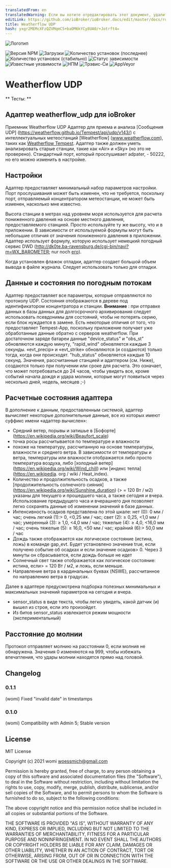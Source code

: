 ```yaml
---
translatedFrom: en
translatedWarning: Если вы хотите отредактировать этот документ, удалите поле «translatedFrom», в противном случае этот документ будет снова автоматически переведен
editLink: https://github.com/ioBroker/ioBroker.docs/edit/master/docs/ru/adapterref/iobroker.weatherflow_udp/README.md
title: Weatherflow UDP
hash: yxgr2MEMcXFzQZVMqmC5+baOM6kYCy8UA0/+Jotrft4=
---
```

![Логотип](../../../en/adapterref/iobroker.weatherflow_udp/admin/weatherflow_udp.png)

![Версия NPM](http://img.shields.io/npm/v/iobroker.weatherflow_udp.svg)
![Загрузки](https://img.shields.io/npm/dm/iobroker.weatherflow_udp.svg)
![Количество установок (последнее)](http://iobroker.live/badges/weatherflow_udp-installed.svg)
![Количество установок (стабильно)](http://iobroker.live/badges/weatherflow_udp-stable.svg)
![Статус зависимости](https://img.shields.io/david/woessmich/iobroker.weatherflow_udp.svg)
![Известные уязвимости](https://snyk.io/test/github/woessmich/ioBroker.weatherflow_udp/badge.svg)
![НПМ](https://nodei.co/npm/iobroker.weatherflow_udp.png?downloads=true)
![Трэвис-Си](http://img.shields.io/travis/woessmich/ioBroker.weatherflow_udp/master.svg)
![AppVeyor](https://ci.appveyor.com/api/projects/status/github/woessmich/ioBroker.weatherflow_udp?branch=master&svg=true)

# Weatherflow UDP
** Тесты: **

## Адаптер weatherflow_udp для ioBroker
Приемник Weatherflow UDP Адаптер для приема и анализа [Сообщения UDP] (https://weatherflow.github.io/Tempest/api/udp/v143/) с интеллектуальных метеостанций [Weatherflow] (www.weatherflow.com), таких как [Weatherflow Tempest](https://weatherflow.com/tempest-weather-system/).
Адаптер также должен уметь анализировать старые станции, такие как «Air» и «Sky» (но это не проверено).
Стандартный порт, который прослушивает adpater, - 50222, но его можно изменить в настройке.

## Настройки
Адаптер предоставляет минимальный набор параметров настройки.
Порт прослушивания может быть изменен, что не требуется, поскольку порт, отправляемый концентратором метеостанции, не может быть изменен, насколько мне известно.

Высота станции в метрах над уровнем моря используется для расчета пониженного давления на основе местного давления, предоставляемого станцией. Просто используйте ту же высоту, что и в приложении. В зависимости от используемой формулы могут быть небольшие отличия от значения пониженного давления в приложении. Адаптер использует формулу, которую использует немецкий погодный сервис DWD (http://dk0te.ba-ravensburg.de/cgi-bin/navi?m=WX_BAROMETER; nur noch [его](https://www.symcon.de/forum/threads/6480-Relativen-Luftdruck-aus-absoluten-Luftdruck-errechnen)).

Когда установлен флажок отладки, адаптер создает большой объем вывода в файле журнала. Следует использовать только для отладки.

## Данные и состояния по погодным потокам
Адаптер предоставляет все параметры, которые отправляются по протоколу UDP. Состояния отображаются в дереве под идентификатором концентратора и станции. <b>Внимание</b> : при отправке данных в базы данных для долгосрочного архивирования следует использовать псевдонимы для состояний, чтобы не потерять серию, если блок нуждается в замене. Есть некоторые отличия от того, что предоставляет Tempest-App, поскольку приложение получает уже обработанные данные обратно с серверов weatherflow. При достаточном заряде батареи данные &quot;device_status&quot; и &quot;obs_st&quot; обновляются каждую минуту, &quot;rapid_wind&quot; обновляется каждые 3 секунды. «evt_precip» и «evt_strike» обновляются (и создаются) только тогда, когда они происходят. &quot;hub_status&quot; обновляется каждые 10 секунд. Значения, рассчитанные станцией и адаптером (см. Ниже), создаются только при получении или сроке для расчета. Это означает, что может потребоваться до 24 часов, чтобы увидеть все, кроме событий начала дождя и удара молнии, которые могут появиться через несколько дней, недель, месяцев ;-)

## Расчетные состояния адаптера
В дополнение к данным, предоставленным системой, адаптер вычисляет некоторые дополнительные данные, все из которых имеют суффикс имени «адаптер вычислен»:

- Средний ветер, порывы и затишье в [Бофорте] (https://en.wikipedia.org/wiki/Beaufort_scale)
- точка росы рассчитывается по температуре и влажности
- похоже на температуру, рассчитанную на основе температуры, влажности и среднего ветра. В зависимости от температуры и ветра, температуры или влажности отображается либо просто температура воздуха, либо [холодный ветер] (https://en.wikipedia.org/wiki/Wind_chill) или [индекс тепла] (https://en.wikipedia. org / wiki / Heat_index).
- Количество и продолжительность осадков, а также [продолжительность солнечного сияния] (https://en.wikipedia.org/wiki/Sunshine_duration) (> = 120 Вт / м2) указаны для текущего и прошедшего часа, а также сегодня и вчера. Использование предыдущего часа и вчерашнего дня позволяет легко сохранять данные об изменении значений в базе данных.
- Интенсивность осадков представлена по этой шкале: нет (0): 0 мм / час; очень легкий (1):> 0, <0,25 мм / час; свет (2): ≥ 0,25, <1,0 мм / час; умеренный (3): ≥ 1,0, <4,0 мм / час; тяжелые (4): ≥ 4,0, <16,0 мм / час; очень тяжелые (5): ≥ 16,0, <50 мм / час; крайний (6):> 50,0 мм / час
- Дождь также отображается как логическое состояние (истина, ложь) в команде gap_evt. Будет установлено значение true, если получено событие об осадках и если значение осадков> 0. Через 3 минуты он сбрасывается, если дождь больше не идет
- Солнечный свет также отображается как логическое состояние: истина, если> = 120 Вт / м2, и ложь, если меньше.
- Направление ветра в кардинальных буквах (NSWE), рассчитанное по направлению ветра в градусах.

Далее в адаптере предусмотрена подборка полезных минимальных и максимальных значений параметров на сегодня и вчера.

- sensor_status в виде текста, чтобы легко увидеть, какой датчик (и) вышел из строя, если это произойдет.
- Из битов sensor_status извлекается режим мощности (экспериментальный)

## Расстояние до молнии
Протокол отправляет молнию на расстоянии 0, если молния не обнаружена. Значения 0 изменяются на 999, чтобы избежать впечатления, что удары молнии находятся прямо над головой.

## Changelog
### 0.1.1
(womi) Fixed "invalid date" in timestamps 
### 0.1.0
(womi) Compatibility with Admin 5; Stable version

## License
MIT License

Copyright (c) 2021 womi <woessmich@gmail.com>

Permission is hereby granted, free of charge, to any person obtaining a copy
of this software and associated documentation files (the "Software"), to deal
in the Software without restriction, including without limitation the rights
to use, copy, modify, merge, publish, distribute, sublicense, and/or sell
copies of the Software, and to permit persons to whom the Software is
furnished to do so, subject to the following conditions:

The above copyright notice and this permission notice shall be included in all
copies or substantial portions of the Software.

THE SOFTWARE IS PROVIDED "AS IS", WITHOUT WARRANTY OF ANY KIND, EXPRESS OR
IMPLIED, INCLUDING BUT NOT LIMITED TO THE WARRANTIES OF MERCHANTABILITY,
FITNESS FOR A PARTICULAR PURPOSE AND NONINFRINGEMENT. IN NO EVENT SHALL THE
AUTHORS OR COPYRIGHT HOLDERS BE LIABLE FOR ANY CLAIM, DAMAGES OR OTHER
LIABILITY, WHETHER IN AN ACTION OF CONTRACT, TORT OR OTHERWISE, ARISING FROM,
OUT OF OR IN CONNECTION WITH THE SOFTWARE OR THE USE OR OTHER DEALINGS IN THE
SOFTWARE.
